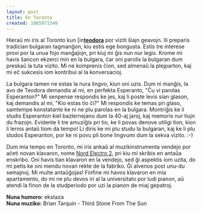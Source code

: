 ```yaml
---
layout: post
title: En Toronto
created: 1065971340
---
```

Hieraŭ mi iris al Toronto kun <a href="https://www.livejournal.com/userinfo.bml?user=teodora"><img src="https://stat.livejournal.com/img/userinfo.gif" alt="[info]" width="17" height="17" style="vertical-align: bottom; border: 0;" /></a><a href="https://teodora.livejournal.com/"><b>teodora</b></a> por viziti ŝiajn geavojn.  Ili preparis tradician bulgaran tagmanĝon, kiu estis ege bongusta.  Estis tre interese provi por la unua fojo manĝaĵojn, pri kiuj mi ĝis nun nur legis.  Krome mi havis ŝancon ekzerci min en la bulgara, ĉar oni parolis la bulgaran dum preskaŭ la tuta vizito.  Mi ne komprenis ĉion, sed almenaŭ la plejparton, kaj mi eĉ sukcesis iom kontribui al la konversacioj.

La bulgara tamen ne estas la nura lingvo, kiun oni uzis.  Dum ni manĝis, la avo de Teodora demandis al mi, en perfekta Esperanto, "Ĉu vi parolas Esperanton?"  Mi senpense respondis ke jes, kaj li poste levis sian glason, kaj demandis al mi, "Kio estas tio ĉi?"  Mi respondis ke temas pri glaso, samtempe konstatante ke ni ne plu parolas en la bulgara.  Montriĝis ke li studis Esperanton kiel bazlernejano dum la 40-aj jaroj, kaj memoris nur tiujn du frazojn.  Evidente li tre amuziĝis pri tio, ke li povas denove utiligi tion, kion li lernis antaŭ tiom da tempo!  Li diris ke mi plu studu la bulgaran, kaj ke li plu studos Esperanton, por ke ni povu pli bone lingvumi dum la sekva vizito.  :-)

Dum mia tempo en Toronto, mi iris ankaŭ al muzikinstrumenta vendejo por aĉeti novan klavaron, nome <a href="http://www.clavia.se/nordelectro/index.htm">Nord Electro 2</a>, pri kiu mi skribis en antaŭa enskribo.  Oni havis tian klavaron en la vendejo, sed ĝi aspektis iom uzita, do mi petis ke oni mendu novan rekte de la fabriko.  Ĝi alvenos post unu-du semajnoj.  Mi multe antaŭĝojas!  Finfine mi havos klavaron en mia apartamento, do mi ne plu devos iri al la universitato por ludi pianon, aŭ atendi la finon de la studperiodo por uzi la pianon de miaj gepatroj.

**Nuna humoro:** ekstaza  
**Nuna muziko:** Brian Tarquin - Third Stone From The Sun
